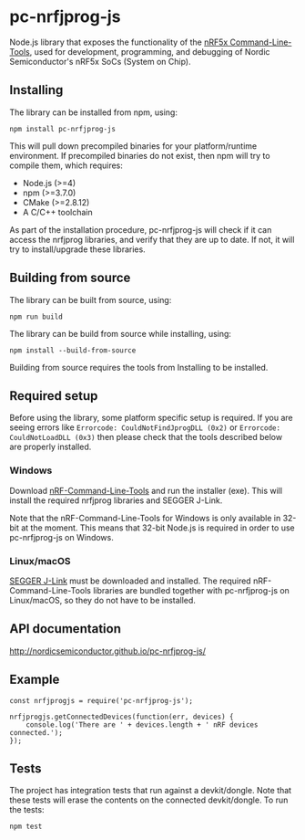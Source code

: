 # pc-nrfjprog-js

Node.js library that exposes the functionality of the [nRF5x Command-Line-Tools](https://infocenter.nordicsemi.com/topic/com.nordic.infocenter.tools/dita/tools/nrf5x_command_line_tools/nrf5x_command_line_tools_lpage.html?cp=5_1), used for development, programming, and debugging of Nordic Semiconductor's nRF5x SoCs (System on Chip).

## Installing

The library can be installed from npm, using:

    npm install pc-nrfjprog-js

This will pull down precompiled binaries for your platform/runtime environment. If precompiled binaries do not exist, then npm will try to compile them, which requires:

* Node.js (>=4)
* npm (>=3.7.0)
* CMake (>=2.8.12)
* A C/C++ toolchain

As part of the installation procedure, pc-nrfjprog-js will check if it can access the nrfjprog libraries, and verify that they are up to date. If not, it will try to install/upgrade these libraries.

## Building from source

The library can be built from source, using:

    npm run build

The library can be build from source while installing, using:

    npm install --build-from-source

Building from source requires the tools from Installing to be installed.

## Required setup

Before using the library, some platform specific setup is required. If you are seeing errors like `Errorcode: CouldNotFindJprogDLL (0x2)` or `Errorcode: CouldNotLoadDLL (0x3)` then please check that the tools described below are properly installed.

### Windows

Download [nRF-Command-Line-Tools](http://infocenter.nordicsemi.com/index.jsp?topic=%2Fcom.nordic.infocenter.tools%2Fdita%2Ftools%2Fnrf5x_command_line_tools%2Fnrf5x_installation.html) and run the installer (exe). This will install the required nrfjprog libraries and SEGGER J-Link.

Note that the nRF-Command-Line-Tools for Windows is only available in 32-bit at the moment. This means that 32-bit Node.js is required in order to use pc-nrfjprog-js on Windows.

### Linux/macOS

[SEGGER J-Link](https://www.segger.com/downloads/jlink/) must be downloaded and installed. The required nRF-Command-Line-Tools libraries are bundled together with pc-nrfjprog-js on Linux/macOS, so they do not have to be installed.

## API documentation

http://nordicsemiconductor.github.io/pc-nrfjprog-js/

## Example

```
const nrfjprogjs = require('pc-nrfjprog-js');

nrfjprogjs.getConnectedDevices(function(err, devices) {
    console.log('There are ' + devices.length + ' nRF devices connected.');
});
```

## Tests

The project has integration tests that run against a devkit/dongle. Note that these tests will erase the contents on the connected devkit/dongle. To run the tests:

    npm test
